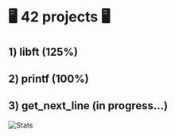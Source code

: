 # :desktop_computer: 42 projects :desktop_computer:
  
## 1) libft (125%)
## 2) printf (100%)
## 3) get_next_line (in progress...)

![Stats](https://badge42.herokuapp.com/api/stats/lwyss)
